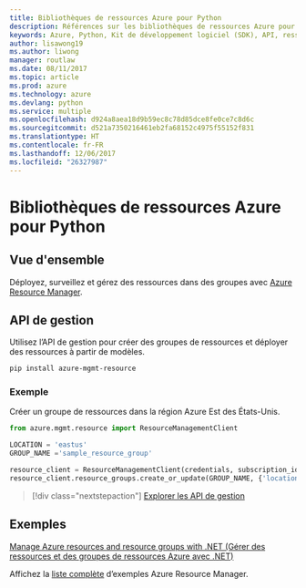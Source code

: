 ```yaml
---
title: Bibliothèques de ressources Azure pour Python
description: Références sur les bibliothèques de ressources Azure pour Python
keywords: Azure, Python, Kit de développement logiciel (SDK), API, ressources
author: lisawong19
ms.author: liwong
manager: routlaw
ms.date: 08/11/2017
ms.topic: article
ms.prod: azure
ms.technology: azure
ms.devlang: python
ms.service: multiple
ms.openlocfilehash: d924a8aea18d9b59ec8c78d85dce8fe0ce7c8d6c
ms.sourcegitcommit: d521a7350216461eb2fa68152c4975f55152f831
ms.translationtype: HT
ms.contentlocale: fr-FR
ms.lasthandoff: 12/06/2017
ms.locfileid: "26327987"
---
```

# <a name="azure-resources-libraries-for-python"></a>Bibliothèques de ressources Azure pour Python

## <a name="overview"></a>Vue d'ensemble 
Déployez, surveillez et gérez des ressources dans des groupes avec [Azure Resource Manager](https://docs.microsoft.com/en-us/azure/azure-resource-manager/resource-group-overview).

## <a name="management-api"></a>API de gestion
Utilisez l’API de gestion pour créer des groupes de ressources et déployer des ressources à partir de modèles.

```bash
pip install azure-mgmt-resource
```
### <a name="example"></a>Exemple 
Créer un groupe de ressources dans la région Azure Est des États-Unis.

```python
from azure.mgmt.resource import ResourceManagementClient

LOCATION = 'eastus'
GROUP_NAME ='sample_resource_group'

resource_client = ResourceManagementClient(credentials, subscription_id)
resource_client.resource_groups.create_or_update(GROUP_NAME, {'location': LOCATION})
```

> [!div class="nextstepaction"]
> [Explorer les API de gestion](/python/api/overview/azure/azure.mgmt.resource)

## <a name="samples"></a>Exemples
[Manage Azure resources and resource groups with .NET (Gérer des ressources et des groupes de ressources Azure avec .NET)](https://github.com/Azure-Samples/resource-manager-python-resources-and-groups)

Affichez la [liste complète](https://azure.microsoft.com/resources/samples/?platform=python&term=resource) d’exemples Azure Resource Manager.
